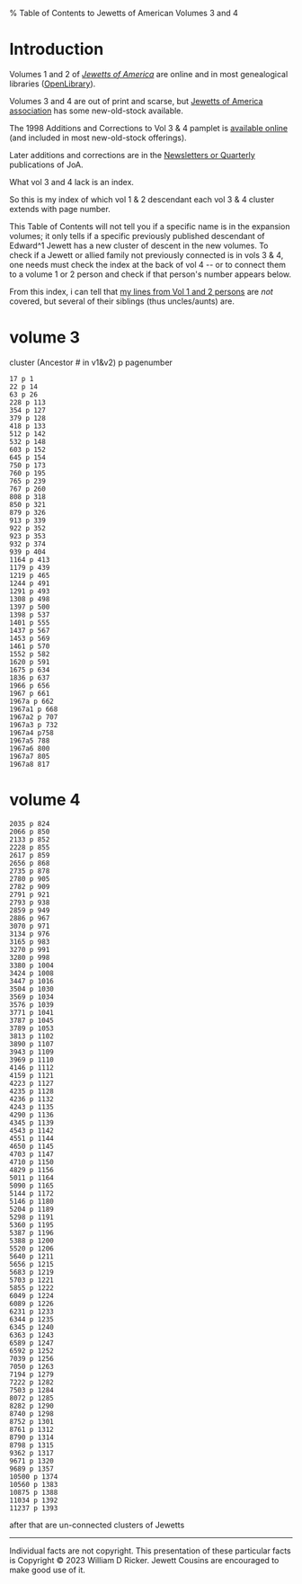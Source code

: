 % Table of Contents to Jewetts of American Volumes 3 and 4 

# Introduction

Volumes 1 and 2 of 
[_Jewetts of America_](https://archive.org/search?query=%22Jewetts+of+America%22) are online and in most genealogical libraries ([OpenLibrary](https://openlibrary.org/books/OL7001732M/History_and_genealogy_of_the_Jewetts_of_America#editions-list)).

Volumes 3 and 4 are out of print and scarse, but [Jewetts of America association](https://jewett.org/) has some new-old-stock available.

The 1998 Additions and Corrections to Vol 3 & 4 pamplet is [available online](https://jewett.org/jfa_backissues/jfa_genealogy_additions_1998.pdf) (and included in most new-old-stock offerings).

Later additions and corrections are in the [Newsletters or Quarterly](https://jewett.org/backissues.html) publications of JoA.

What vol 3 and 4 lack is an index. 

So this is my index of which vol 1 & 2 descendant each vol 3 & 4 cluster extends with page number.

This Table of Contents will not tell you if a specific name is in the expansion volumes; 
it only tells if a specific previously published descendant of Edward^1 Jewett has a new cluster of descent in the new volumes.
To check if a Jewett or allied family not previously connected is in vols 3 & 4, one needs must check the index at the back of vol 4 -- or to connect them to a volume 1 or 2 person and check if that person's number appears below.

From this index, i can tell that [my lines from Vol 1 and 2 persons](./Jewetts-Updates.html) are _not_ covered, but several of their siblings (thus uncles/aunts) are.

# volume 3

cluster (Ancestor # in v1&v2) p pagenumber

```
17 p 1
22 p 14
63 p 26
228 p 113
354 p 127
379 p 128
418 p 133
512 p 142
532 p 148
603 p 152
645 p 154
750 p 173
760 p 195
765 p 239
767 p 260
808 p 318
850 p 321
879 p 326
913 p 339
922 p 352
923 p 353
932 p 374
939 p 404
1164 p 413
1179 p 439
1219 p 465
1244 p 491
1291 p 493
1308 p 498
1397 p 500
1398 p 537
1401 p 555
1437 p 567
1453 p 569
1461 p 570
1552 p 582
1620 p 591
1675 p 634
1836 p 637
1966 p 656
1967 p 661
1967a p 662
1967a1 p 668
1967a2 p 707
1967a3 p 732
1967a4 p758
1967a5 788
1967a6 800
1967a7 805
1967a8 817
```

# volume 4

```
2035 p 824
2066 p 850
2133 p 852
2228 p 855
2617 p 859
2656 p 868
2735 p 878
2780 p 905
2782 p 909
2791 p 921
2793 p 938
2859 p 949
2886 p 967
3070 p 971
3134 p 976
3165 p 983
3270 p 991
3280 p 998
3380 p 1004
3424 p 1008
3447 p 1016
3504 p 1030
3569 p 1034
3576 p 1039
3771 p 1041
3787 p 1045
3789 p 1053
3813 p 1102
3890 p 1107
3943 p 1109
3969 p 1110
4146 p 1112
4159 p 1121
4223 p 1127
4235 p 1128
4236 p 1132
4243 p 1135
4290 p 1136
4345 p 1139
4543 p 1142
4551 p 1144
4650 p 1145
4703 p 1147
4710 p 1150
4829 p 1156
5011 p 1164
5090 p 1165
5144 p 1172
5146 p 1180
5204 p 1189
5298 p 1191
5360 p 1195
5387 p 1196
5388 p 1200
5520 p 1206
5640 p 1211
5656 p 1215
5683 p 1219
5703 p 1221
5855 p 1222
6049 p 1224
6089 p 1226
6231 p 1233
6344 p 1235
6345 p 1240
6363 p 1243
6589 p 1247
6592 p 1252
7039 p 1256
7050 p 1263
7194 p 1279
7222 p 1282
7503 p 1284
8072 p 1285
8282 p 1290
8740 p 1298
8752 p 1301
8761 p 1312
8790 p 1314
8798 p 1315
9362 p 1317
9671 p 1320
9689 p 1357
10500 p 1374
10560 p 1383
10875 p 1388
11034 p 1392
11237 p 1393
```

after that are un-connected clusters of Jewetts 

------------

Individual facts are not copyright. This presentation of these particular facts is Copyright &copy; 2023 William D Ricker. 
Jewett Cousins are encouraged to make good use of it.